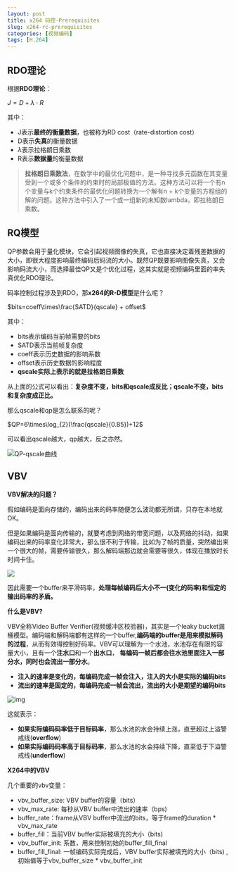 ```yaml
---
layout: post
title: x264 码控-Prerequisites
slug: x264-rc-prerequisites
categories: [视频编码]
tags: [H.264]
---
```


## RDO理论
根据**RDO理论**：

$J=D+\lambda\cdot R$

其中：

- J表示**最终的衡量数据**，也被称为RD cost（rate-distortion cost）
- D表示**失真**的衡量数据
- $\lambda$表示拉格朗日乘数
- R表示**数据量**的衡量数据

> **拉格朗日乘数法**，在数学中的最优化问题中，是一种寻找多元函数在其变量受到一个或多个条件的约束时的局部极值的方法。这种方法可以将一个有n个变量与k个约束条件的最优化问题转换为一个解有n + k个变量的方程组的解的问题。这种方法中引入了一个或一组新的未知数lambda，即拉格朗日乘数。
## RQ模型

QP参数会用于量化模块，它会引起视频图像的失真，它也直接决定着残差数据的大小，即很大程度影响最终编码后码流的大小。既然QP既要影响图像失真，又会影响码流大小，而选择最佳QP又是个优化过程，这其实就是视频编码里面的率失真优化RDO理论。



码率控制过程涉及到RDO，那**x264的R-D模型**是什么呢？

$bits=coeff\times\frac{SATD}{qscale} + offset$

其中：

+ bits表示编码当前帧需要的bits
+ SATD表示当前帧复杂度
+ coeff表示历史数据的影响系数
+ offset表示历史数据的影响程度
+ **qscale实际上表示的就是拉格朗日乘数**

从上面的公式可以看出：**复杂度不变，bits和qscale成反比；qscale不变，bits和复杂度成正比。**

那么qscale和qp是怎么联系的呢？

$QP=6\times\log_{2}(\frac{qscale}{0.85})+12$

可以看出qscale越大，qp越大，反之亦然。

![QP-qscale曲线](/assets/images/qp-qscale.png)

## VBV

**VBV解决的问题？**

假如编码是面向存储的，编码出来的码率随便怎么波动都无所谓，只存在本地就OK。

但是如果编码是面向传输的，就要考虑到网络的带宽问题，以及网络的抖动，如果编码出来的码率变化非常大，那么很不利于传输，比如为了帧的质量，突然编出来一个很大的帧，需要传输很久，那么解码端那边就会需要等很久，体现在播放时长时间卡住。

![](/assets/images/encoder-buffer.png)

因此需要一个buffer来平滑码率，**处理每帧编码后大小不一(变化的码率)和恒定的输出码率的矛盾。**

**什么是VBV?**

VBV全称Video Buffer Verifier(视频缓冲区校验器)，其实是一个leaky bucket漏桶模型。编码端和解码端都有这样的一个buffer,**编码端的buffer是用来模拟解码的过程**，从而有效得控制好码率。VBV可以理解为一个水池，水池存在有限的容量大小，且有一个**注水口**和一个**出水口**， **每编码一帧后都会往水池里面注入一部分水，同时也会流出一部分水**。

+ **注入的速率是变化的，每编码完成一帧会注入，注入的大小是实际的编码bits**
+ **流出的速率是固定的，每编码完成一帧会流出，流出的大小是期望的编码bits**

![img](/assets/images/vbv-buffer.jpg)

这就表示：

+ **如果实际编码码率低于目标码率**，那么水池的水会持续上涨，直至超过上溢警戒线(**overflow**)
+ **如果实际编码码率高于目标码率**，那么水池的水会持续下降，直至低于下溢警戒线(**underflow**)



**X264中的VBV**

几个重要的vbv变量：

+ vbv_buffer_size: VBV buffer的容量（bits）
+ vbv_max_rate: 每秒从VBV buffer中流出的速率（bps)
+ buffer_rate：frame从VBV buffer中流出的bits，等于frame的duration * vbv_max_rate
+ buffer_fill：当前VBV buffer实际被填充的大小（bits)
+ vbv_buffer_init: 系数，用来控制初始的buffer_fill_final
+ buffer_fill_final: 一帧编码实际完成后，VBV buffer实际被填充的大小（bits) ,初始值等于vbv_buffer_size * vbv_buffer_init